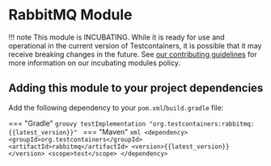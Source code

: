 # RabbitMQ Module

!!! note
    This module is INCUBATING. While it is ready for use and operational in the current version of Testcontainers, it is possible that it may receive breaking changes in the future. See [our contributing guidelines](/contributing/#incubating-modules) for more information on our incubating modules policy.

## Adding this module to your project dependencies

Add the following dependency to your `pom.xml`/`build.gradle` file:

=== "Gradle"
    ```groovy
    testImplementation "org.testcontainers:rabbitmq:{{latest_version}}"
    ```
=== "Maven"
    ```xml
    <dependency>
        <groupId>org.testcontainers</groupId>
        <artifactId>rabbitmq</artifactId>
        <version>{{latest_version}}</version>
        <scope>test</scope>
    </dependency>
    ```
